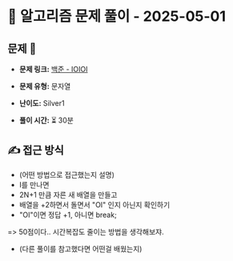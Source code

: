 # 📝 알고리즘 문제 풀이 - 2025-05-01

## 문제 📖

- **문제 링크:** [백준 - IOIOI](https://www.acmicpc.net/problem/5525)

- **문제 유형:** 문자열

- **난이도:** Silver1

- **풀이 시간:** ⏳ 30분

## ✍ 접근 방식

- (어떤 방법으로 접근했는지 설명)
- I를 만나면
- 2N+1 만큼 자른 새 배열을 만들고
- 배열을 +2하면서 돌면서 "OI" 인지 아닌지 확인하기
- "OI"이면 정답 +1, 아니면 break;

=> 50점이다.. 시간복잡도 줄이는 방법을 생각해보쟈.

- (다른 풀이를 참고했다면 어떤걸 배웠는지)
